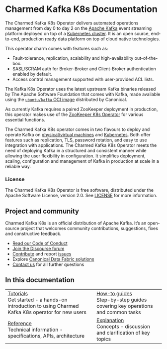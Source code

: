 # Charmed Kafka K8s Documentation

The Charmed Kafka K8s Operator delivers automated operations management from day 0 to day 2 on the [Apache Kafka](https://kafka.apache.org) event streaming platform deployed on top of a [Kubernetes cluster](https://kubernetes.io/). It is an open source, end-to-end, production ready data platform on top of cloud native technologies.

This operator charm comes with features such as:
- Fault-tolerance, replication, scalability and high-availability out-of-the-box.
- SASL/SCRAM auth for Broker-Broker and Client-Broker authentication enabled by default.
- Access control management supported with user-provided ACL lists.

The Kafka K8s Operator uses the latest upstream Kafka binaries released by The Apache Software Foundation that comes with Kafka, made available using the [`ubuntu/kafka` OCI image](https://registry.hub.docker.com/r/ubuntu/kafka) distributed by Canonical.

As currently Kafka requires a paired ZooKeeper deployment in production, this operator makes use of the [ZooKeeper K8s Operator](https://github.com/canonical/zookeeper-k8s-operator) for various essential functions.

The Charmed Kafka K8s operator comes in two flavours to deploy and operate Kafka on [physical/virtual machines](https://github.com/canonical/kafka-operator) and [Kubernetes](https://github.com/canonical/kafka-k8s-operator). Both offer features such as replication, TLS, password rotation, and easy to use integration with applications. The Charmed Kafka K8s Operator meets the need of deploying Kafka in a structured and consistent manner while allowing the user flexibility in configuration. It simplifies deployment, scaling, configuration and management of Kafka in production at scale in a reliable way.

### License

The Charmed Kafka K8s Operator is free software, distributed under the Apache Software License, version 2.0. See [LICENSE](https://github.com/canonical/kafka-operator/blob/main/LICENSE) for more information.

## Project and community

Charmed Kafka K8s is an official distribution of Apache Kafka. It’s an open-source project that welcomes community contributions, suggestions, fixes and constructive feedback.
- [Read our Code of Conduct](https://ubuntu.com/community/code-of-conduct)
- [Join the Discourse forum](https://discourse.charmhub.io/tag/kafka-k8s)
- [Contribute](https://github.com/canonical/kafka-k8s-operator/blob/main/CONTRIBUTING.md) and report [issues](https://github.com/canonical/kafka-k8s-operator/issues/new)
- Explore [Canonical Data Fabric solutions](https://canonical.com/data)
- [Contact us](/t/charmed-kafka-k8s-documentation-reference-contacts/13206) for all further questions

## In this documentation

| | |
|--|--|
|  [Tutorials](/t/charmed-kafka-k8s-tutorial-overview/11945)</br>  Get started - a hands-on introduction to using Charmed Kafka K8s operator for new users </br> |  [How-to guides](/t/charmed-kafka-k8s-how-to-manage-units/10295) </br> Step-by-step guides covering key operations and common tasks |
| [Reference](https://charmhub.io/kafka-k8s/actions?channel=3/stable) </br> Technical information - specifications, APIs, architecture | [Explanation]() </br> Concepts - discussion and clarification of key topics  |
